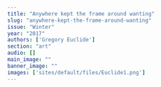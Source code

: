 ```yaml
---
title: "Anywhere kept the frame around wanting"
slug: "anywhere-kept-the-frame-around-wanting"
issue: "Winter"
year: "2017"
authors: ['Gregory Euclide']
section: "art"
audio: []
main_image: ""
banner_image: ""
images: ['sites/default/files/Euclide1.png']
---
```

